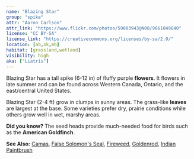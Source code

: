 ```yaml
---
name: "Blazing Star"
group: "spike"
attr: "Aaron Carlson"
attr_link: "https://www.flickr.com/photos/59003943@N00/9661049840"
license: "CC BY-SA"
license_link: "https://creativecommons.org/licenses/by-sa/2.0/"
location: [ab,sk,mb]
habitat: [grassland,wetland]
visibility: high
aka: ["Liatris"]
---
```

Blazing Star has a tall spike (6-12 in) of fluffy purple **flowers**. It flowers in late summer and can be found across Western Canada, Ontario, and the east/central United States.

Blazing Star (2-4 ft) grow in clumps in sunny areas. The grass-like **leaves** are largest at the base. Some varieties prefer dry, prairie conditions while others grow well in wet, marshy areas.

**Did you know?** The seed heads provide much-needed food for birds such as the **American Goldfinch**.

<!-- generated, do not edit -->
**See Also:**
[Camas](/plants/camas),
[False Solomon's Seal](/plants/falsesol),
[Fireweed](/plants/fire),
[Goldenrod](/plants/goldrod),
[Indian Paintbrush](/plants/indpaint)
